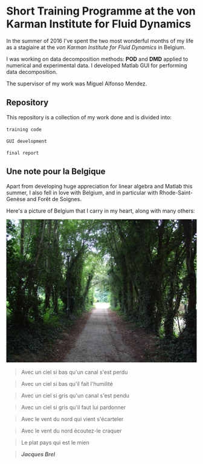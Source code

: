 # Short Training Programme at the von Karman Institute for Fluid Dynamics

In the summer of 2016 I've spent the two most wonderful months of my life as a stagiaire at the *von Karman Institute for Fluid Dynamics* in Belgium.

I was working on data decomposition methods: **POD** and **DMD** applied to numerical and experimental data. I developed Matlab GUI for performing data decomposition.

The supervisor of my work was Miguel Alfonso Mendez.

## Repository

This repository is a collection of my work done and is divided into:

`training code`

`GUI development`

`final report`

## Une note pour la Belgique

Apart from developing huge appreciation for linear algebra and Matlab this summer, I also fell in love with Belgium, and in particular with Rhode-Saint-Genèse and Forêt de Soignes.

Here's a picture of Belgium that I carry in my heart, along with many others:

![Screenshot](/DWGs/belgique.JPG)

> Avec un ciel si bas qu'un canal s'est perdu

> Avec un ciel si bas qu'il fait l'humilité

> Avec un ciel si gris qu'un canal s'est pendu

> Avec un ciel si gris qu'il faut lui pardonner

> Avec le vent du nord qui vient s'écarteler

> Avec le vent du nord écoutez-le craquer

> Le plat pays qui est le mien

> __*Jacques Brel*__
